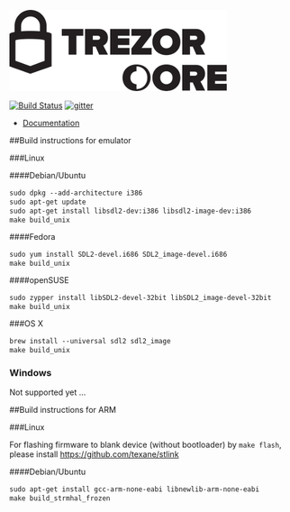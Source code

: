 ![TREZOR Core](docs/trezor_core.png)

[![Build Status](https://travis-ci.org/trezor/trezor-core.svg?branch=master)](https://travis-ci.org/trezor/trezor-core) [![gitter](https://badges.gitter.im/trezor/community.svg)](https://gitter.im/trezor/community)

* [Documentation](docs/)

##Build instructions for emulator

###Linux

####Debian/Ubuntu

```
sudo dpkg --add-architecture i386
sudo apt-get update
sudo apt-get install libsdl2-dev:i386 libsdl2-image-dev:i386
make build_unix
```

####Fedora

```
sudo yum install SDL2-devel.i686 SDL2_image-devel.i686
make build_unix
```

####openSUSE

```
sudo zypper install libSDL2-devel-32bit libSDL2_image-devel-32bit
make build_unix
```

###OS X

```
brew install --universal sdl2 sdl2_image
make build_unix
```

### Windows

Not supported yet ...

##Build instructions for ARM

###Linux

For flashing firmware to blank device (without bootloader) by ```make flash```, please install https://github.com/texane/stlink

####Debian/Ubuntu

```
sudo apt-get install gcc-arm-none-eabi libnewlib-arm-none-eabi
make build_strmhal_frozen
```
